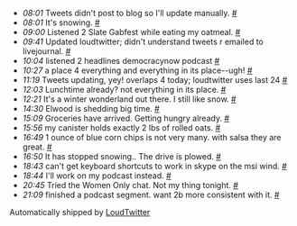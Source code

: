 <html><body><ul class="loudtwitter"><li><em>08:01</em> Tweets didn't post to blog so I'll update manually. <a href="http://twitter.com/merrill517/statuses/1106726810">#</a></li> <li><em>08:01</em> It's snowing. <a href="http://twitter.com/merrill517/statuses/1106727686">#</a></li> <li><em>09:00</em> Listened 2 Slate Gabfest while eating my oatmeal. <a href="http://twitter.com/merrill517/statuses/1106846067">#</a></li> <li><em>09:41</em> Updated loudtwitter; didn't understand tweets r emailed to livejournal. <a href="http://twitter.com/merrill517/statuses/1106937175">#</a></li> <li><em>10:04</em> listened 2 headlines democracynow podcast <a href="http://twitter.com/merrill517/statuses/1106989304">#</a></li> <li><em>10:27</em> a place 4 everything and everything in its place--ugh! <a href="http://twitter.com/merrill517/statuses/1107043618">#</a></li> <li><em>11:19</em> Tweets updating, yey! overlaps 4 today; loudtwitter uses last 24 <a href="http://twitter.com/merrill517/statuses/1107169758">#</a></li> <li><em>12:03</em> Lunchtime already? not everything in its place. <a href="http://twitter.com/merrill517/statuses/1107269097">#</a></li> <li><em>12:21</em> It's a winter wonderland out there. I still like snow. <a href="http://twitter.com/merrill517/statuses/1107311303">#</a></li> <li><em>14:30</em> Elwood is shedding big time. <a href="http://twitter.com/merrill517/statuses/1107591267">#</a></li> <li><em>15:09</em> Groceries have arrived. Getting hungry already. <a href="http://twitter.com/merrill517/statuses/1107677786">#</a></li> <li><em>15:56</em> my canister holds exactly 2 lbs of rolled oats. <a href="http://twitter.com/merrill517/statuses/1107776011">#</a></li> <li><em>16:49</em> 1 ounce of blue corn chips is not very many. with salsa they are great. <a href="http://twitter.com/merrill517/statuses/1107887754">#</a></li> <li><em>16:50</em> It has stopped snowing.. The drive is plowed. <a href="http://twitter.com/merrill517/statuses/1107888788">#</a></li> <li><em>18:43</em> can't get keyboard shortcuts to work in skype on the msi wind. <a href="http://twitter.com/merrill517/statuses/1108096189">#</a></li> <li><em>18:44</em> I'll work on my podcast instead. <a href="http://twitter.com/merrill517/statuses/1108097069">#</a></li> <li><em>20:45</em> Tried the Women Only chat. Not my thing tonight. <a href="http://twitter.com/merrill517/statuses/1108298656">#</a></li> <li><em>21:09</em> finished a podcast segment. want 2b more consistent with it. <a href="http://twitter.com/merrill517/statuses/1108339008">#</a></li></ul>Automatically shipped by <a href="http://www.loudtwitter.com">LoudTwitter</a></body></html>